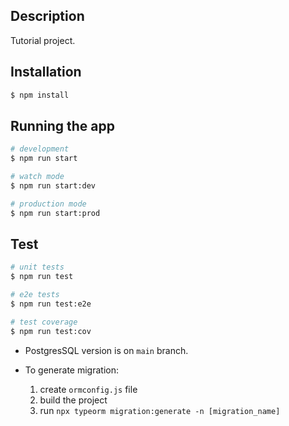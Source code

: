 ## Description

Tutorial project.

## Installation

```bash
$ npm install
```

## Running the app

```bash
# development
$ npm run start

# watch mode
$ npm run start:dev

# production mode
$ npm run start:prod
```

## Test

```bash
# unit tests
$ npm run test

# e2e tests
$ npm run test:e2e

# test coverage
$ npm run test:cov
```

- PostgresSQL version is on `main` branch.
- To generate migration:

  1. create `ormconfig.js` file
  2. build the project
  3. run `npx typeorm migration:generate -n [migration_name]`
